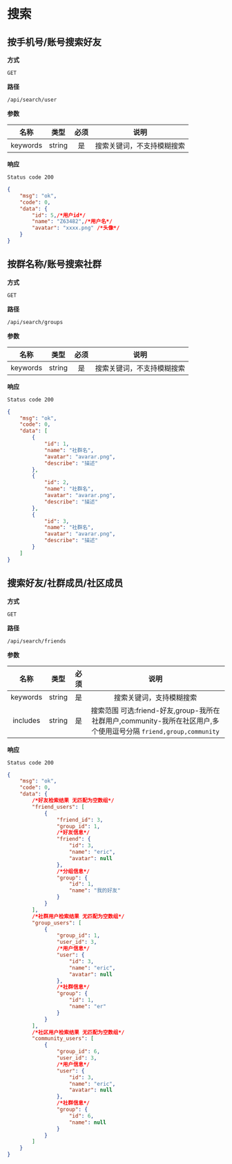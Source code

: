 # 搜索

## 按手机号/账号搜索好友

**方式**

`GET`

**路径**

`/api/search/user`

**参数**

|  名称  |  类型  | 必须 | 说明 |
| :----: | :----: | :--: | :----: |
| keywords | string |  是  | 搜索关键词，不支持模糊搜索 |

**响应**

`Status code 200`

```json
{
    "msg": "ok",
    "code": 0,
    "data": {
        "id": 5,/*用户id*/
        "name": "Z63482",/*用户名*/
        "avatar": "xxxx.png" /*头像*/
    }
}
```

## 按群名称/账号搜索社群

**方式**

`GET`

**路径**

`/api/search/groups`

**参数**

|  名称  |  类型  | 必须 | 说明 |
| :----: | :----: | :--: | :----: |
| keywords | string |  是  | 搜索关键词，不支持模糊搜索 |

**响应**

`Status code 200`

```json
{
    "msg": "ok",
    "code": 0,
    "data": [
        {
            "id": 1,
            "name": "社群名",
            "avatar": "avarar.png",
            "describe": "描述"
        },
        {
            "id": 2,
            "name": "社群名",
            "avatar": "avarar.png",
            "describe": "描述"
        },
        {
            "id": 3,
            "name": "社群名",
            "avatar": "avarar.png",
            "describe": "描述"
        }
    ]
}
```

## 搜索好友/社群成员/社区成员

**方式**

`GET`

**路径**

`/api/search/friends`

**参数**

|  名称  |  类型  | 必须 | 说明 |
| :----: | :----: | :--: | :----: |
| keywords | string |  是  | 搜索关键词，支持模糊搜索 |
| includes | string |  是  | 搜索范围 可选:friend-好友,group-我所在社群用户,community-我所在社区用户,多个使用逗号分隔 `friend,group,community` |

**响应**

`Status code 200`

```json
{
    "msg": "ok",
    "code": 0,
    "data": {
        /*好友检索结果 无匹配为空数组*/
        "friend_users": [
            {
                "friend_id": 3,
                "group_id": 1,
                /*好友信息*/
                "friend": {
                    "id": 3,
                    "name": "eric",
                    "avatar": null
                },
                /*分组信息*/
                "group": {
                    "id": 1,
                    "name": "我的好友"
                }
            }
        ],
        /*社群用户检索结果 无匹配为空数组*/
        "group_users": [
            {
                "group_id": 1,
                "user_id": 3,
                /*用户信息*/
                "user": {
                    "id": 3,
                    "name": "eric",
                    "avatar": null
                },
                /*社群信息*/
                "group": {
                    "id": 1,
                    "name": "er"
                }
            }
        ],
        /*社区用户检索结果 无匹配为空数组*/
        "community_users": [
            {
                "group_id": 6,
                "user_id": 3,
                /*用户信息*/
                "user": {
                    "id": 3,
                    "name": "eric",
                    "avatar": null
                },
                /*社群信息*/
                "group": {
                    "id": 6,
                    "name": null
                }
            }
        ]
    }
}
```
